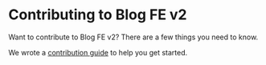 # Contributing to Blog FE v2

Want to contribute to Blog FE v2? There are a few things you need to know.

We wrote a [contribution guide](https://reactjs.org/contributing/how-to-contribute.html) to help you get started.
